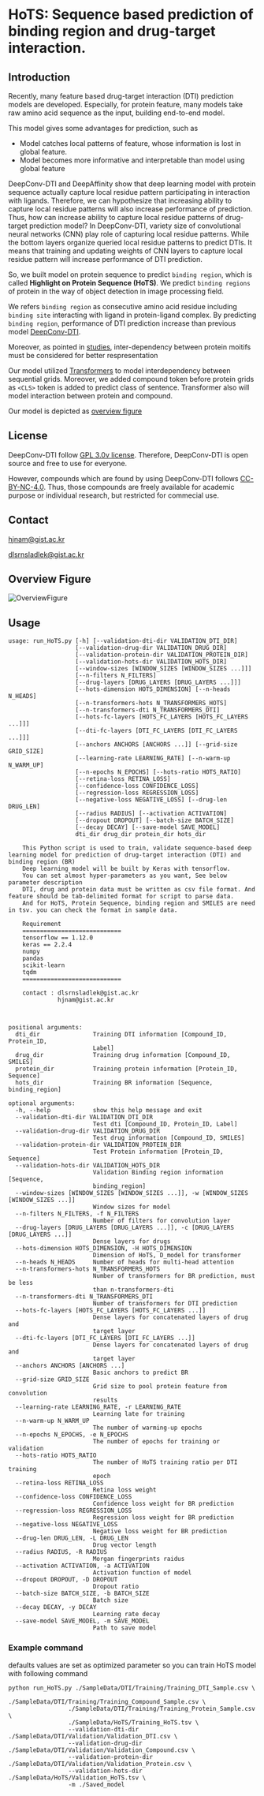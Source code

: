 # HoTS: Sequence based prediction of binding region and drug-target interaction.

## Introduction

Recently, many feature based drug-target interaction (DTI) prediction models are developed.
Especially, for protein feature, many models take raw amino acid sequence as the input, building end-to-end model.

This model gives some advantages for prediction, such as

  * Model catches local patterns of feature, whose information is lost in global feature. 
  * Model becomes more informative and interpretable than model using global feature

DeepConv-DTI and DeepAffinity show that deep learning model with protein sequence actually capture local residue pattern participating in interaction with ligands.
Therefore, we can hypothesize that increasing ability to capture local residue patterns will also increase performance of prediction.
Thus, how can increase ability to capture local residue patterns of drug-target prediction model?
In DeepConv-DTI, variety size of convolutional neural networks (CNN) play role of capturing local residue patterns. While the bottom layers organize queried local residue patterns to predict DTIs.
It means that training and updating weights of CNN layers to capture local residue pattern will increase performance of DTI prediction.

So, we built model on protein sequence to predict ``binding region``, which is called **Highlight on Protein Sequence (HoTS)**.
We predict ``binding regions`` of protein in the way of object detection in image processing field.

We refers ``binding region`` as consecutive amino acid residue including ``binding site`` interacting with ligand in protein-ligand complex.
By predicting ``binding region``, performance of DTI prediction increase than previous model [DeepConv-DTI](https://journals.plos.org/ploscompbiol/article?id=10.1371/journal.pcbi.1007129).

Moreover, as pointed in [studies](https://www.researchgate.net/publication/335085389_Improved_fragment_sampling_for_ab_initio_protein_structure_prediction_using_deep_neural_networks), inter-dependency between protein moitifs must be considered for better respresentation

Our model utilized [Transformers](https://arxiv.org/abs/1706.03762) to model interdependency between sequential grids.
Moreover, we added compound token before protein grids as ``<CLS>`` token is added to predict class of sentence. Transformer also will model interaction between protein and compound.

Our model is depicted as [overview figure](Figures/Fig_1.jpg)

## License


DeepConv-DTI follow [GPL 3.0v license](LICENSE). Therefore, DeepConv-DTI is open source and free to use for everyone.

However, compounds which are found by using DeepConv-DTI follows [CC-BY-NC-4.0](CC-BY-NC-SA-4.0). Thus, those compounds are freely available for academic purpose or individual research, but restricted for commecial use.

## Contact

hjnam@gist.ac.kr

dlsrnsladlek@gist.ac.kr


## Overview Figure

![OverviewFigure](Figures/Fig_1.jpg)

## Usage

```
usage: run_HoTS.py [-h] [--validation-dti-dir VALIDATION_DTI_DIR]
                   [--validation-drug-dir VALIDATION_DRUG_DIR]
                   [--validation-protein-dir VALIDATION_PROTEIN_DIR]
                   [--validation-hots-dir VALIDATION_HOTS_DIR]
                   [--window-sizes [WINDOW_SIZES [WINDOW_SIZES ...]]]
                   [--n-filters N_FILTERS]
                   [--drug-layers [DRUG_LAYERS [DRUG_LAYERS ...]]]
                   [--hots-dimension HOTS_DIMENSION] [--n-heads N_HEADS]
                   [--n-transformers-hots N_TRANSFORMERS_HOTS]
                   [--n-transformers-dti N_TRANSFORMERS_DTI]
                   [--hots-fc-layers [HOTS_FC_LAYERS [HOTS_FC_LAYERS ...]]]
                   [--dti-fc-layers [DTI_FC_LAYERS [DTI_FC_LAYERS ...]]]
                   [--anchors ANCHORS [ANCHORS ...]] [--grid-size GRID_SIZE]
                   [--learning-rate LEARNING_RATE] [--n-warm-up N_WARM_UP]
                   [--n-epochs N_EPOCHS] [--hots-ratio HOTS_RATIO]
                   [--retina-loss RETINA_LOSS]
                   [--confidence-loss CONFIDENCE_LOSS]
                   [--regression-loss REGRESSION_LOSS]
                   [--negative-loss NEGATIVE_LOSS] [--drug-len DRUG_LEN]
                   [--radius RADIUS] [--activation ACTIVATION]
                   [--dropout DROPOUT] [--batch-size BATCH_SIZE]
                   [--decay DECAY] [--save-model SAVE_MODEL]
                   dti_dir drug_dir protein_dir hots_dir

    This Python script is used to train, validate sequence-based deep learning model for prediction of drug-target interaction (DTI) and binding region (BR)
    Deep learning model will be built by Keras with tensorflow.
    You can set almost hyper-parameters as you want, See below parameter description
    DTI, drug and protein data must be written as csv file format. And feature should be tab-delimited format for script to parse data.
    And for HoTS, Protein Sequence, binding region and SMILES are need in tsv. you can check the format in sample data. 

    Requirement
    ============================ 
    tensorflow == 1.12.0 
    keras == 2.2.4 
    numpy 
    pandas 
    scikit-learn 
    tqdm 
    ============================

    contact : dlsrnsladlek@gist.ac.kr
              hjnam@gist.ac.kr

    

positional arguments:
  dti_dir               Training DTI information [Compound_ID, Protein_ID,
                        Label]
  drug_dir              Training drug information [Compound_ID, SMILES]
  protein_dir           Training protein information [Protein_ID, Sequence]
  hots_dir              Training BR information [Sequence, binding_region]

optional arguments:
  -h, --help            show this help message and exit
  --validation-dti-dir VALIDATION_DTI_DIR
                        Test dti [Compound_ID, Protein_ID, Label]
  --validation-drug-dir VALIDATION_DRUG_DIR
                        Test drug information [Compound_ID, SMILES]
  --validation-protein-dir VALIDATION_PROTEIN_DIR
                        Test Protein information [Protein_ID, Sequence]
  --validation-hots-dir VALIDATION_HOTS_DIR
                        Validation Binding region information [Sequence,
                        binding_region]
  --window-sizes [WINDOW_SIZES [WINDOW_SIZES ...]], -w [WINDOW_SIZES [WINDOW_SIZES ...]]
                        Window sizes for model
  --n-filters N_FILTERS, -f N_FILTERS
                        Number of filters for convolution layer
  --drug-layers [DRUG_LAYERS [DRUG_LAYERS ...]], -c [DRUG_LAYERS [DRUG_LAYERS ...]]
                        Dense layers for drugs
  --hots-dimension HOTS_DIMENSION, -H HOTS_DIMENSION
                        Dimension of HoTS, D_model for transformer
  --n-heads N_HEADS     Number of heads for multi-head attention
  --n-transformers-hots N_TRANSFORMERS_HOTS
                        Number of transformers for BR prediction, must be less
                        than n-transformers-dti
  --n-transformers-dti N_TRANSFORMERS_DTI
                        Number of transformers for DTI prediction
  --hots-fc-layers [HOTS_FC_LAYERS [HOTS_FC_LAYERS ...]]
                        Dense layers for concatenated layers of drug and
                        target layer
  --dti-fc-layers [DTI_FC_LAYERS [DTI_FC_LAYERS ...]]
                        Dense layers for concatenated layers of drug and
                        target layer
  --anchors ANCHORS [ANCHORS ...]
                        Basic anchors to predict BR
  --grid-size GRID_SIZE
                        Grid size to pool protein feature from convolution
                        results
  --learning-rate LEARNING_RATE, -r LEARNING_RATE
                        Learning late for training
  --n-warm-up N_WARM_UP
                        The number of warming-up epochs
  --n-epochs N_EPOCHS, -e N_EPOCHS
                        The number of epochs for training or validation
  --hots-ratio HOTS_RATIO
                        The number of HoTS training ratio per DTI training
                        epoch
  --retina-loss RETINA_LOSS
                        Retina loss weight
  --confidence-loss CONFIDENCE_LOSS
                        Confidence loss weight for BR prediction
  --regression-loss REGRESSION_LOSS
                        Regression loss weight for BR prediction
  --negative-loss NEGATIVE_LOSS
                        Negative loss weight for BR prediction
  --drug-len DRUG_LEN, -L DRUG_LEN
                        Drug vector length
  --radius RADIUS, -R RADIUS
                        Morgan fingerprints raidus
  --activation ACTIVATION, -a ACTIVATION
                        Activation function of model
  --dropout DROPOUT, -D DROPOUT
                        Dropout ratio
  --batch-size BATCH_SIZE, -b BATCH_SIZE
                        Batch size
  --decay DECAY, -y DECAY
                        Learning rate decay
  --save-model SAVE_MODEL, -m SAVE_MODEL
                        Path to save model
```


### Example command

defaults values are set as optimized parameter so you can train HoTS model with following command
 
```
python run_HoTS.py ./SampleData/DTI/Training/Training_DTI_Sample.csv \
                 ./SampleData/DTI/Training/Training_Compound_Sample.csv \ 
                 ./SampleData/DTI/Training/Training_Protein_Sample.csv \
                 ./SampleData/HoTS/Training_HoTS.tsv \ 
                 --validation-dti-dir  ./SampleData/DTI/Validation/Validation_DTI.csv \
                 --validation-drug-dir ./SampleData/DTI/Validation/Validation_Compound.csv \
                 --validation-protein-dir ./SampleData/DTI/Validation/Validation_Protein.csv \
                 --validation-hots-dir ./SampleData/HoTS/Validation_HoTS.tsv \ 
                 -m ./Saved_model
```
